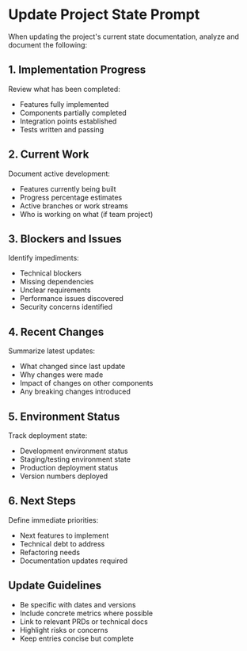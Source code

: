 # Update Project State Prompt

When updating the project's current state documentation, analyze and document the following:

## 1. Implementation Progress
Review what has been completed:
- Features fully implemented
- Components partially completed
- Integration points established
- Tests written and passing

## 2. Current Work
Document active development:
- Features currently being built
- Progress percentage estimates
- Active branches or work streams
- Who is working on what (if team project)

## 3. Blockers and Issues
Identify impediments:
- Technical blockers
- Missing dependencies
- Unclear requirements
- Performance issues discovered
- Security concerns identified

## 4. Recent Changes
Summarize latest updates:
- What changed since last update
- Why changes were made
- Impact of changes on other components
- Any breaking changes introduced

## 5. Environment Status
Track deployment state:
- Development environment status
- Staging/testing environment state  
- Production deployment status
- Version numbers deployed

## 6. Next Steps
Define immediate priorities:
- Next features to implement
- Technical debt to address
- Refactoring needs
- Documentation updates required

## Update Guidelines
- Be specific with dates and versions
- Include concrete metrics where possible
- Link to relevant PRDs or technical docs
- Highlight risks or concerns
- Keep entries concise but complete